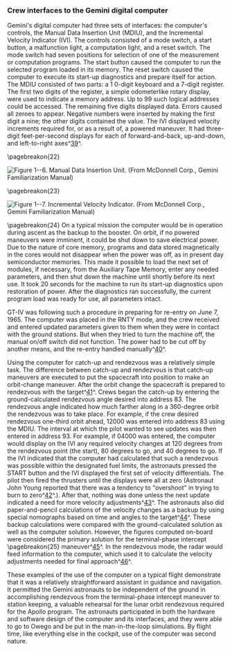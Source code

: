 ### Crew interfaces to the Gemini digital computer

Gemini's digital computer had three sets of interfaces: the
computer's controls, the Manual Data Insertion Unit (MDIU), and the
Incremental Velocity Indicator (IVI). The controls consisted of a mode
switch, a start button, a malfunction light, a computation light, and a
reset switch. The mode switch had seven positions for selection of one
of the measurement or computation programs. The start button caused the
computer to run the selected program loaded in its memory. The reset
switch caused the computer to execute its start-up diagnostics and
prepare itself for action. The MDIU consisted of two parts: a 1 0-digit
keyboard and a 7-digit register. The first two digits of the register, a
simple odometerlike rotary display, were used to indicate a memory
address. Up to 99 such logical addresses could be accessed. The
remaining five digits displayed data. Errors caused all zeroes to
appear. Negative numbers were inserted by making the first digit a nine;
the other digits contained the value. The IVI displayed velocity
increments required for, or as a result of, a powered maneuver. It had
three-digit feet-per-second displays for each of forward-and-back,
up-and-down, and left-to-right axes^[39](#source1)^.

\pagebreakon{22}

![**Figure 1--6**. Manual Data Insertion Unit. (From McDonnell Corp., *Gemini
Familiarization Manual*)](images/p22.jpg)

\pagebreakon{23}

![**Figure 1--7**. Incremental Velocity Indicator. (From McDonnell Corp.,
*Gemini Familiarization Manual*)](images/p23.jpg)

\pagebreakon{24} On a typical mission the computer would be in operation
during ascent as the backup to the booster. On orbit, if no powered
maneuvers were imminent, it could be shut down to save electrical power.
Due to the nature of core memory, programs and data stored magnetically
in the cores would not disappear when the power was off, as in present
day semiconductor memories. This made it possible to load the next set
of modules, if necessary, from the Auxiliary Tape Memory, enter any
needed parameters, and then shut down the machine until shortly before
its next use. It took 20 seconds for the machine to run its start-up
diagnostics upon restoration of power. After the diagnostics ran
successfully, the current program load was ready for use, all parameters
intact.

GT-IV was following such a procedure in preparing for re-entry on June
7, 1965. The computer was placed in the RNTY mode, and the crew received
and entered updated parameters given to them when they were in contact
with the ground stations. But when they tried to turn the machine off,
the manual on/off switch did not function. The power had to be cut off
by another means, and the re-entry handled
manually^[40](#source1)^.

Using the computer for catch-up and rendezvous was a relatively simple
task. The difference between catch-up and rendezvous is that catch-up
maneuvers are executed to put the spacecraft into position to make an
orbit-change maneuver. After the orbit change the spacecraft is prepared
to rendezvous with the target^[41](#source1)^. Crews began the
catch-up by entering the ground-calculated rendezvous angle desired into
address 83. The rendezvous angle indicated how much farther along in a
360-degree orbit the rendezvous was to take place. For example, if the
crew desired rendezvous one-third orbit ahead, 12000 was entered into
address 83 using the MDIU. The interval at which the pilot wanted to see
updates was then entered in address 93. For example, if 04000 was
entered, the computer would display on the IVI any required velocity
changes at 120 degrees from the rendezvous point (the start), 80 degrees
to go, and 40 degrees to go. If the IVI indicated that the computer had
calculated that such a rendezvous was possible within the designated
fuel limits, the astronauts pressed the START button and the IVI
displayed the first set of velocity differentials. The pilot then fired
the thrusters until the displays were all at zero (Astronaut John Young
reported that there was a tendency to "overshoot" in trying to burn to
zero^[42](#source1)^.). After that, nothing was done unless the
next update indicated a need for more velocity
adjustments^[43](#source1)^. The astronauts also did
paper-and-pencil calculations of the velocity changes as a backup by
using special nomographs based on time and angles to the
target^[44](#source1)^. These backup calculations were compared
with the ground-calculated solution as well as the computer solution.
However, the figures computed on-board were considered the primary
solution for the terminal-phase intercept \pagebreakon{25}
maneuver^[45](#source1)^. In the rendezvous mode, the radar
would feed information to the computer, which used it to calculate the
velocity adjustments needed for final approach^[46](#source1)^.

These examples of the use of the computer on a typical flight
demonstrate that it was a relatively straightforward assistant in
guidance and navigation. It permitted the Gemini astronauts to be
independent of the ground in accomplishing rendezvous from the
terminal-phase intercept maneuver to station keeping, a valuable
rehearsal for the lunar orbit rendezvous required for the Apollo
program. The astronauts participated in both the hardware and software
design of the computer and its interfaces, and they were able to go to
Owego and be put in the man-in-the-loop simulations. By flight time,
like everything else in the cockpit, use of the computer was second
nature.
